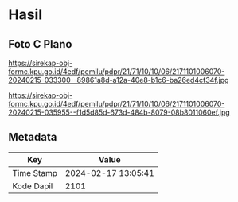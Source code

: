 # Hasil

## Foto C Plano

https://sirekap-obj-formc.kpu.go.id/4edf/pemilu/pdpr/21/71/10/10/06/2171101006070-20240215-033300--89861a8d-a12a-40e8-b1c6-ba26ed4cf34f.jpg

https://sirekap-obj-formc.kpu.go.id/4edf/pemilu/pdpr/21/71/10/10/06/2171101006070-20240215-035955--f1d5d85d-673d-484b-8079-08b8011060ef.jpg


## Metadata

| Key        | Value               |
| ---------- | ------------------- |
| Time Stamp | 2024-02-17 13:05:41 |
| Kode Dapil | 2101                |




